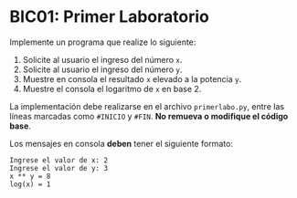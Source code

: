 # BIC01: Primer Laboratorio

Implemente un programa que realize lo siguiente:

1. Solicite al usuario el ingreso del número `x`.
2. Solicite al usuario el ingreso del número `y`.
3. Muestre en consola el resultado `x` elevado a la potencia `y`.
4. Muestre el consola el logaritmo de `x` en base 2.

La implementación debe realizarse en el archivo `primerlabo.py`, entre las 
líneas marcadas como `#INICIO` y `#FIN`. 
**No remueva o modifique el código base**.

Los mensajes en consola **deben** tener el siguiente formato:

```
Ingrese el valor de x: 2
Ingrese el valor de y: 3
x ** y = 8
log(x) = 1
```

